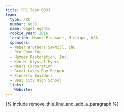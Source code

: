 ```yaml
---
title: FRC Team 6033
team:
  type: FRC
  number: 6033
  name: Gaget Agents
  rookie_year: 2016
  location: Mount Pleasant, Michigan, USA
  sponsors:
  - Weber Brothers Sawmill, INC
  - Pro Comm Inc.
  - Hammer Restoration, Inc.
  - Ken N. Krystal Myers
  - Mears Corporation
  - Great Lakes Bay Reigon
  - Finnerty Builders
  - Beal City High School
  links:
    Website:
---
```


{% include remove_this_line_and_add_a_paragraph %}